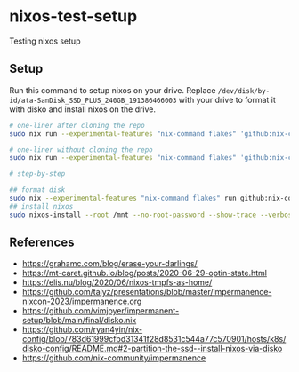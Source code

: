 # nixos-test-setup

Testing nixos setup

## Setup

Run this command to setup nixos on your drive. 
Replace `/dev/disk/by-id/ata-SanDisk_SSD_PLUS_240GB_191386466003` with your drive to format it with disko and install nixos on the drive.

```bash
# one-liner after cloning the repo
sudo nix run --experimental-features "nix-command flakes" 'github:nix-community/disko#disko-install' --  --write-efi-boot-entries --disk main /dev/disk/by-id/ata-SanDisk_SSD_PLUS_240GB_191386466003 --flake .#default

# one-liner without cloning the repo
sudo nix run --experimental-features "nix-command flakes" 'github:nix-community/disko#disko-install' --  --write-efi-boot-entries --disk main /dev/disk/by-id/ata-SanDisk_SSD_PLUS_240GB_191386466003 --flake github:deepanchal/nixos-test-setup#default

# step-by-step

## format disk
sudo nix --experimental-features "nix-command flakes" run github:nix-community/disko -- --mode disko ./disk-config.nix
## install nixos
sudo nixos-install --root /mnt --no-root-password --show-trace --verbose --flake .#default
```

## References

- https://grahamc.com/blog/erase-your-darlings/
- https://mt-caret.github.io/blog/posts/2020-06-29-optin-state.html
- https://elis.nu/blog/2020/06/nixos-tmpfs-as-home/
- https://github.com/talyz/presentations/blob/master/impermanence-nixcon-2023/impermanence.org
- https://github.com/vimjoyer/impermanent-setup/blob/main/final/disko.nix
- https://github.com/ryan4yin/nix-config/blob/783d61999cfbd31341f28d8531c544a77c570901/hosts/k8s/disko-config/README.md#2-partition-the-ssd--install-nixos-via-disko
- https://github.com/nix-community/impermanence
